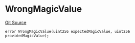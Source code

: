 # WrongMagicValue
[Git Source](https://github.com/matter-labs/zksync-contracts/blob/c6e73735b89a4b474234f6471e326125c9069f15/contracts/l1-contracts/common/L1ContractErrors.sol)


```solidity
error WrongMagicValue(uint256 expectedMagicValue, uint256 providedMagicValue);
```


